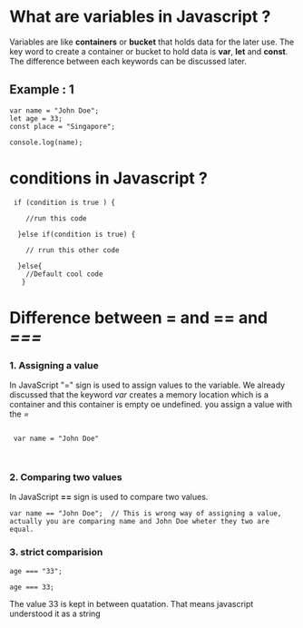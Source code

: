 # What are variables in Javascript ?

Variables are like **containers** or **bucket** that holds data for the later use.
The key word to create a container or bucket to hold data is **var**, **let** and **const**. The difference between each keywords can be discussed later.

## Example : 1
```
var name = "John Doe";
let age = 33;
const place = "Singapore";

console.log(name);
```
# conditions in Javascript ?

```
 if (condition is true ) {
 
    //run this code 
    
  }else if(condition is true) {
    
    // rrun this other code
  
  }else{
    //Default cool code
   }
```

 # Difference between **=** and **==** and ***===***
 
 ### 1. Assigning a value
  
In JavaScript "=" sign is used to assign values to the variable. We already discussed that the keyword *var* creates a memory location which is a container and this container is empty oe undefined. you assign a value with the *=*

```
 
 var name = "John Doe" 
 
 
```

### 2. Comparing two values 

In JavaScript **==** sign is used to compare two values. 

```
var name == "John Doe";  // This is wrong way of assigning a value, actually you are comparing name and John Doe wheter they two are equal.

```
### 3. strict comparision 

``` 
age === "33";

age === 33;

```
The value 33 is kept in between quatation. That means javascript understood it as a string
